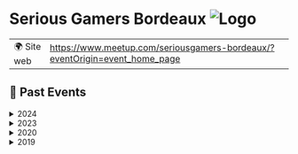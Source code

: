 # Serious Gamers Bordeaux ![Logo](https://example.com/logo-serious-gamers-bordeaux.png)

|                                |     |
| ------------------------------ | --- |
| 🌍 Site web                    | https://www.meetup.com/seriousgamers-bordeaux/?eventOrigin=event_home_page |

<!-- EVENTS:START -->
## 📆 Past Events

<details>
<summary>2024</summary>

| Date | Event | Location | Link |
|------|--------|----------|------|
| jeudi 07 novembre 2024 à 18:30 | 🌟 Wicked AI: Relevez les défis de demain dans un monde BANI 🌟 | TBD | https://www.meetup.com/seriousgamers-bordeaux/events/304141350/ |
| jeudi 26 septembre 2024 à 18:30 | 🌟 L’Art de la ruse à travers les 36 Stratagèmes de Sun Tzu 🌟 | TBD | https://www.meetup.com/seriousgamers-bordeaux/events/303328122/ |
| jeudi 20 juin 2024 à 18:30 | 🌟 Révéler les besoins cachés derrières nos émotions | TBD | https://www.meetup.com/seriousgamers-bordeaux/events/301436123/ |
| mercredi 29 mai 2024 à 18:30 | Biais cognitifs : Qui sera le plus diabolique ? | TBD | https://www.meetup.com/seriousgamers-bordeaux/events/300994730/ |
| jeudi 11 avril 2024 à 18:30 | 🌟 Forgez une super équipe : Un voyage au cœur de votre équipe | TBD | https://www.meetup.com/seriousgamers-bordeaux/events/299889329/ |
| mardi 05 mars 2024 à 18:30 | 🌟 Seriousgamers Bordeaux : Libérez-vous des dépendances inutiles ! #LERUN ⛓️ | TBD | https://www.meetup.com/seriousgamers-bordeaux/events/299309570/ |
| mardi 06 février 2024 à 18:30 | 🦴🔥 Explorons les profondeurs de la langue préhistorique au Conseil de pierre ! | TBD | https://www.meetup.com/seriousgamers-bordeaux/events/298714007/ |
</details>

<details>
<summary>2023</summary>

| Date | Event | Location | Link |
|------|--------|----------|------|
| mardi 05 décembre 2023 à 18:30 | 🚀🔍 Prêts pour l'Aventure Anti-Sabotage ? Rejoignez-nous ! 🔍🚀 | TBD | https://www.meetup.com/seriousgamers-bordeaux/events/297547006/ |
| mardi 07 novembre 2023 à 18:30 | #LaFabrik : Explorez le Futur du Recrutement avec un Nouveau Serious Game ! 🚀 | TBD | https://www.meetup.com/seriousgamers-bordeaux/events/296908673/ |
| mardi 03 octobre 2023 à 18:30 | Au-delà des Guimauves : Décortiquons l'utilité des Serious Games 🚀🎮 | TBD | https://www.meetup.com/seriousgamers-bordeaux/events/296187117/ |
| mardi 04 juillet 2023 à 18:30 | Le jeux de rôle, un outil au service de l'équipe - LERUN #8 | TBD | https://www.meetup.com/seriousgamers-bordeaux/events/294429317/ |
| mardi 06 juin 2023 à 18:30 | La vie d'une équipe, de sa formation à sa dissolution - LERUN #7 | TBD | https://www.meetup.com/seriousgamers-bordeaux/events/293761300/ |
| mardi 02 mai 2023 à 18:30 | Les émotions aux commandes - LERUN #6 | TBD | https://www.meetup.com/seriousgamers-bordeaux/events/292870423/ |
| mardi 28 mars 2023 à 18:30 | Devenir les maîtres dans l'art du feedback - LERUN #5 | TBD | https://www.meetup.com/seriousgamers-bordeaux/events/292129611/ |
</details>

<details>
<summary>2020</summary>

| Date | Event | Location | Link |
|------|--------|----------|------|
| jeudi 16 avril 2020 à 18:00 | SERIOUS GAMERS BORDEAUX LELAB#5 : Testons les liberating structures | Online | https://www.meetup.com/seriousgamers-bordeaux/events/269968439/ |
| mercredi 05 février 2020 à 19:00 | SERIOUS GAMERS BORDEAUX - Pratiquez la Communication Non Violente - LELAB #4 | TBD | https://www.meetup.com/seriousgamers-bordeaux/events/268082169/ |
</details>

<details>
<summary>2019</summary>

| Date | Event | Location | Link |
|------|--------|----------|------|
| mardi 17 décembre 2019 à 19:30 | SERIOUS GAMERS BORDEAUX - #LELAB Episode #3 | TBD | https://www.meetup.com/seriousgamers-bordeaux/events/266780381/ |
| mardi 22 octobre 2019 à 19:00 | SERIOUS GAMERS BORDEAUX - Testons des Serious Games #LELAB Episode #2 | TBD | https://www.meetup.com/seriousgamers-bordeaux/events/265507162/ |
| lundi 23 septembre 2019 à 19:00 | SERIOUS GAMERS BORDEAUX - LELAB Episode #1 | TBD | https://www.meetup.com/seriousgamers-bordeaux/events/264517005/ |
| mardi 25 juin 2019 à 19:00 | SERIOUS GAMERS BORDEAUX - LAFABRIK #2 | TBD | https://www.meetup.com/seriousgamers-bordeaux/events/262090300/ |
| mardi 04 juin 2019 à 19:00 | SERIOUS GAMERS BORDEAUX - 1h30 pour construire un serious game - LAFABRIK #1 | TBD | https://www.meetup.com/seriousgamers-bordeaux/events/261255186/ |
</details>
<!-- EVENTS:END -->